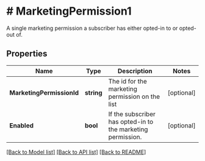 # # MarketingPermission1
A single marketing permission a subscriber has either opted-in to or opted-out of.

## Properties 


Name | Type | Description | Notes
------------ | ------------- | ------------- | -------------
**MarketingPermissionId**| **string** | The id for the marketing permission on the list  | [optional]
**Enabled**| **bool** | If the subscriber has opted-in to the marketing permission.  | [optional]


[[Back to Model list]](../../README.md#models) [[Back to API list]](../../README.md#endpoints) [[Back to README]](../../README.md)

